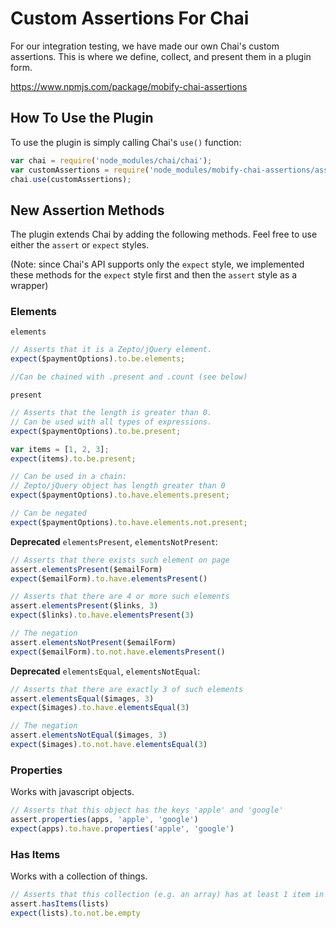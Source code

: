 # Custom Assertions For Chai

For our integration testing, we have made our own Chai's custom assertions. This is where we define, collect, and present them in a plugin form.

https://www.npmjs.com/package/mobify-chai-assertions


## How To Use the Plugin

To use the plugin is simply calling Chai's `use()` function:

```javascript
var chai = require('node_modules/chai/chai');
var customAssertions = require('node_modules/mobify-chai-assertions/assertions');
chai.use(customAssertions);
```


## New Assertion Methods

The plugin extends Chai by adding the following methods. Feel free to use either the `assert` or `expect` styles.

(Note: since Chai's API supports only the `expect` style, we implemented these methods for the `expect` style first and then the `assert` style as a wrapper)

### Elements

`elements`

```javascript
// Asserts that it is a Zepto/jQuery element.
expect($paymentOptions).to.be.elements;

//Can be chained with .present and .count (see below)
```

`present`

```javascript
// Asserts that the length is greater than 0.
// Can be used with all types of expressions.
expect($paymentOptions).to.be.present;

var items = [1, 2, 3];
expect(items).to.be.present;

// Can be used in a chain:
// Zepto/jQuery object has length greater than 0
expect($paymentOptions).to.have.elements.present;

// Can be negated
expect($paymentOptions).to.have.elements.not.present;
```

**Deprecated** `elementsPresent`, `elementsNotPresent`:

```javascript
// Asserts that there exists such element on page
assert.elementsPresent($emailForm)
expect($emailForm).to.have.elementsPresent()

// Asserts that there are 4 or more such elements
assert.elementsPresent($links, 3)
expect($links).to.have.elementsPresent(3)

// The negation
assert.elementsNotPresent($emailForm)
expect($emailForm).to.not.have.elementsPresent()
```

**Deprecated** `elementsEqual`, `elementsNotEqual`:

```javascript
// Asserts that there are exactly 3 of such elements
assert.elementsEqual($images, 3)
expect($images).to.have.elementsEqual(3)

// The negation
assert.elementsNotEqual($images, 3)
expect($images).to.not.have.elementsEqual(3)
```

### Properties

Works with javascript objects.

```javascript
// Asserts that this object has the keys 'apple' and 'google'
assert.properties(apps, 'apple', 'google')
expect(apps).to.have.properties('apple', 'google')
```

### Has Items

Works with a collection of things.

```javascript
// Asserts that this collection (e.g. an array) has at least 1 item in it
assert.hasItems(lists)
expect(lists).to.not.be.empty
```
